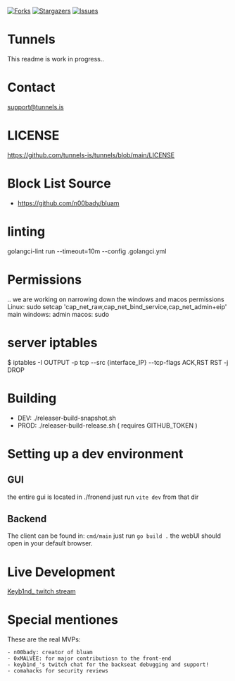 [![Forks][forks-shield]][forks-url]
[![Stargazers][stars-shield]][stars-url]
[![Issues][issues-shield]][issues-url]

# Tunnels
This readme is work in progress.. 

# Contact
support@tunnels.is

# LICENSE
https://github.com/tunnels-is/tunnels/blob/main/LICENSE

# Block List Source
- https://github.com/n00bady/bluam

# linting
golangci-lint run --timeout=10m --config .golangci.yml

# Permissions
.. we are working on narrowing down the windows and macos permissions
Linux: sudo setcap 'cap_net_raw,cap_net_bind_service,cap_net_admin+eip' main
windows: admin 
macos: sudo

# server iptables
$ iptables -I OUTPUT -p tcp --src {interface_IP} --tcp-flags ACK,RST RST -j DROP

# Building
 - DEV: ./releaser-build-snapshot.sh
 - PROD: ./releaser-build-release.sh ( requires GITHUB_TOKEN )

# Setting up a dev environment 
## GUI
the entire gui is located in ./fronend just run `vite dev` from that dir
## Backend
The client can be found in: `cmd/main` just run `go build .` the webUI should open in your default browser.

# Live Development
[Keyb1nd_ twitch stream](https://twitch.tv/keyb1nd_)

# Special mentiones
These are the real MVPs:

    - n00bady: creator of bluam
    - 0xMALVEE: for major contributiosn to the front-end
    - keyb1nd_'s twitch chat for the backseat debugging and support!
    - comahacks for security reviews

[forks-shield]: https://img.shields.io/github/forks/tunnels-is/tunnels?style=for-the-badge&logo=github
[forks-url]: https://github.com/tunnels-is/tunnels/network/members
[stars-shield]: https://img.shields.io/github/stars/tunnels-is/tunnels?style=for-the-badge&logo=github
[stars-url]: https://github.com/tunnels-is/tunnels/stargazers
[issues-shield]: https://img.shields.io/github/issues/tunnels-is/tunnels?style=for-the-badge&logo=github
[issues-url]: https://github.com/tunnels-is/tunnels/issues
